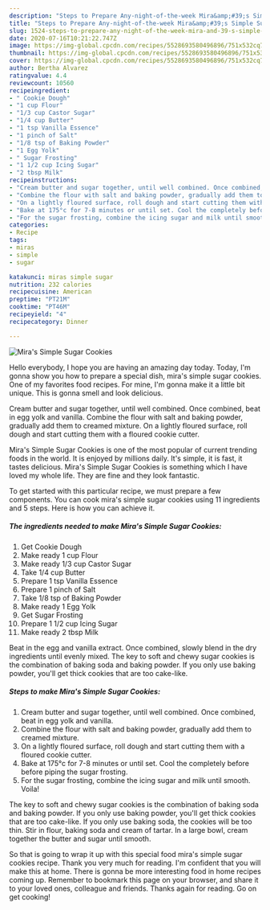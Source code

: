 ```yaml
---
description: "Steps to Prepare Any-night-of-the-week Mira&amp;#39;s Simple Sugar Cookies"
title: "Steps to Prepare Any-night-of-the-week Mira&amp;#39;s Simple Sugar Cookies"
slug: 1524-steps-to-prepare-any-night-of-the-week-mira-and-39-s-simple-sugar-cookies
date: 2020-07-16T10:21:22.747Z
image: https://img-global.cpcdn.com/recipes/5528693580496896/751x532cq70/miras-simple-sugar-cookies-recipe-main-photo.jpg
thumbnail: https://img-global.cpcdn.com/recipes/5528693580496896/751x532cq70/miras-simple-sugar-cookies-recipe-main-photo.jpg
cover: https://img-global.cpcdn.com/recipes/5528693580496896/751x532cq70/miras-simple-sugar-cookies-recipe-main-photo.jpg
author: Bertha Alvarez
ratingvalue: 4.4
reviewcount: 10560
recipeingredient:
- " Cookie Dough"
- "1 cup Flour"
- "1/3 cup Castor Sugar"
- "1/4 cup Butter"
- "1 tsp Vanilla Essence"
- "1 pinch of Salt"
- "1/8 tsp of Baking Powder"
- "1 Egg Yolk"
- " Sugar Frosting"
- "1 1/2 cup Icing Sugar"
- "2 tbsp Milk"
recipeinstructions:
- "Cream butter and sugar together, until well combined. Once combined, beat in egg yolk and vanilla."
- "Combine the flour with salt and baking powder, gradually add them to creamed mixture."
- "On a lightly floured surface, roll dough and start cutting them with a floured cookie cutter."
- "Bake at 175°c for 7-8 minutes or until set. Cool the completely before before piping the sugar frosting."
- "For the sugar frosting, combine the icing sugar and milk until smooth. Voila!"
categories:
- Recipe
tags:
- miras
- simple
- sugar

katakunci: miras simple sugar 
nutrition: 232 calories
recipecuisine: American
preptime: "PT21M"
cooktime: "PT46M"
recipeyield: "4"
recipecategory: Dinner

---
```



![Mira&#39;s Simple Sugar Cookies](https://img-global.cpcdn.com/recipes/5528693580496896/751x532cq70/miras-simple-sugar-cookies-recipe-main-photo.jpg)

Hello everybody, I hope you are having an amazing day today. Today, I'm gonna show you how to prepare a special dish, mira&#39;s simple sugar cookies. One of my favorites food recipes. For mine, I'm gonna make it a little bit unique. This is gonna smell and look delicious.

Cream butter and sugar together, until well combined. Once combined, beat in egg yolk and vanilla. Combine the flour with salt and baking powder, gradually add them to creamed mixture. On a lightly floured surface, roll dough and start cutting them with a floured cookie cutter.

Mira&#39;s Simple Sugar Cookies is one of the most popular of current trending foods in the world. It is enjoyed by millions daily. It's simple, it is fast, it tastes delicious. Mira&#39;s Simple Sugar Cookies is something which I have loved my whole life. They are fine and they look fantastic.


To get started with this particular recipe, we must prepare a few components. You can cook mira&#39;s simple sugar cookies using 11 ingredients and 5 steps. Here is how you can achieve it.

<!--inarticleads1-->

##### The ingredients needed to make Mira&#39;s Simple Sugar Cookies:

1. Get  Cookie Dough
1. Make ready 1 cup Flour
1. Make ready 1/3 cup Castor Sugar
1. Take 1/4 cup Butter
1. Prepare 1 tsp Vanilla Essence
1. Prepare 1 pinch of Salt
1. Take 1/8 tsp of Baking Powder
1. Make ready 1 Egg Yolk
1. Get  Sugar Frosting
1. Prepare 1 1/2 cup Icing Sugar
1. Make ready 2 tbsp Milk


Beat in the egg and vanilla extract. Once combined, slowly blend in the dry ingredients until evenly mixed. The key to soft and chewy sugar cookies is the combination of baking soda and baking powder. If you only use baking powder, you&#39;ll get thick cookies that are too cake-like. 

<!--inarticleads2-->

##### Steps to make Mira&#39;s Simple Sugar Cookies:

1. Cream butter and sugar together, until well combined. Once combined, beat in egg yolk and vanilla.
1. Combine the flour with salt and baking powder, gradually add them to creamed mixture.
1. On a lightly floured surface, roll dough and start cutting them with a floured cookie cutter.
1. Bake at 175°c for 7-8 minutes or until set. Cool the completely before before piping the sugar frosting.
1. For the sugar frosting, combine the icing sugar and milk until smooth. Voila!


The key to soft and chewy sugar cookies is the combination of baking soda and baking powder. If you only use baking powder, you&#39;ll get thick cookies that are too cake-like. If you only use baking soda, the cookies will be too thin. Stir in flour, baking soda and cream of tartar. In a large bowl, cream together the butter and sugar until smooth. 

So that is going to wrap it up with this special food mira&#39;s simple sugar cookies recipe. Thank you very much for reading. I'm confident that you will make this at home. There is gonna be more interesting food in home recipes coming up. Remember to bookmark this page on your browser, and share it to your loved ones, colleague and friends. Thanks again for reading. Go on get cooking!
